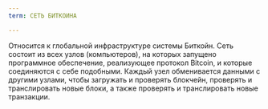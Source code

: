 ```yaml
---
term: СЕТЬ БИТКОИНА

---
```

Относится к глобальной инфраструктуре системы Биткойн. Сеть состоит из всех узлов (компьютеров), на которых запущено программное обеспечение, реализующее протокол Bitcoin, и которые соединяются с себе подобными. Каждый узел обменивается данными с другими узлами, чтобы загружать и проверять блокчейн, проверять и транслировать новые блоки, а также проверять и транслировать новые транзакции.